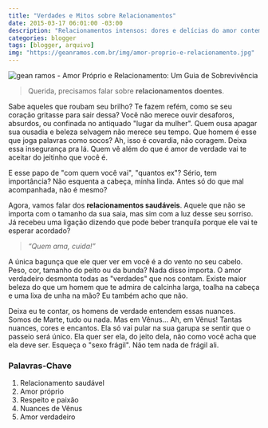 ```yaml
---
title: "Verdades e Mitos sobre Relacionamentos"
date: 2015-03-17 06:01:00 -03:00
description: "Relacionamentos intensos: dores e delícias do amor contemporâneo."
categories: blogger
tags: [blogger, arquivo]
img: "https://geanramos.com.br/img/amor-proprio-e-relacionamento.jpg"
---
```


![gean ramos - Amor Próprio e Relacionamento: Um Guia de Sobrevivência](https://geanramos.com.br/img/amor-proprio-e-relacionamento.jpg)

> Querida, precisamos falar sobre **relacionamentos doentes**. 

Sabe aqueles que roubam seu brilho? Te fazem refém, como se seu coração gritasse para sair dessa? Você não merece ouvir desaforos, absurdos, ou confinada no antiquado "lugar da mulher". Quem ousa apagar sua ousadia e beleza selvagem não merece seu tempo. Que homem é esse que joga palavras como socos? Ah, isso é covardia, não coragem. Deixa essa insegurança pra lá. Quem vê além do que é amor de verdade vai te aceitar do jeitinho que você é.

E esse papo de "com quem você vai", "quantos ex"? Sério, tem importância? Não esquenta a cabeça, minha linda. Antes só do que mal acompanhada, não é mesmo?

Agora, vamos falar dos **relacionamentos saudáveis**. Aquele que não se importa com o tamanho da sua saia, mas sim com a luz desse seu sorriso. Já recebeu uma ligação dizendo que pode beber tranquila porque ele vai te esperar acordado? 

> *“Quem ama, cuida!”*

A única bagunça que ele quer ver em você é a do vento no seu cabelo. Peso, cor, tamanho do peito ou da bunda? Nada disso importa. O amor verdadeiro desmonta todas as "verdades" que nos contam. Existe maior beleza do que um homem que te admira de calcinha larga, toalha na cabeça e uma lixa de unha na mão? Eu também acho que não.

Deixa eu te contar, os homens de verdade entendem essas nuances. Somos de Marte, tudo ou nada. Mas em Vênus… Ah, em Vênus! Tantas nuances, cores e encantos. Ela só vai pular na sua garupa se sentir que o passeio será único. Ela quer ser ela, do jeito dela, não como você acha que ela deve ser. Esqueça o "sexo frágil". Não tem nada de frágil ali. 

### Palavras-Chave
1. Relacionamento saudável
2. Amor próprio
3. Respeito e paixão
4. Nuances de Vênus
5. Amor verdadeiro